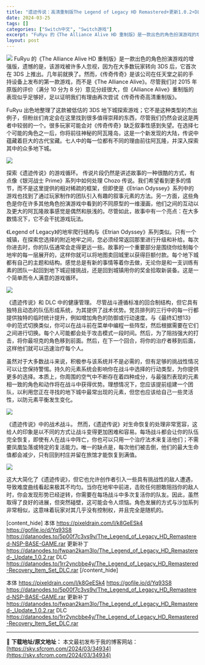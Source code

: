 ```yaml
---
title: "遗迹传说：高清重制版The Legend of Legacy HD Remastered+更新1.0.2+DLC Switch NSP中文 4.5G"
date: 2024-03-25
tags: []
categories: ["Switch中文", "Switch游戏"]
excerpt: "FuRyu 的《The Alliance Alive HD 重制版》是一款出色的角色扮演游戏的增强版，遗憾的是，该游戏被许多人忽视，因为在大多数玩家转向 3DS 后，它首次在 3DS 上推出。几年前就换了。然而，《传奇传奇》是该公司在任天堂之前的手持设备上发布的第一款游戏，而不是《The Allia&hellip;"
layout: post
---
```


<img class="aligncenter" src="https://sky.sfcrom.com/wp-content/uploads/2024/03/20240329094541-76109.jpeg" />
FuRyu 的《The Alliance Alive HD 重制版》是一款出色的角色扮演游戏的增强版，遗憾的是，该游戏被许多人忽视，因为在大多数玩家转向 3DS 后，它首次在 3DS 上推出。几年前就换了。然而，《传奇传奇》是该公司在任天堂之前的手持设备上发布的第一款游戏，而不是《The Alliance Alive》。尽管我们对 2015 年原版的评价（满分 10 分为 8 分）意见分歧很大，但《Alliance Alive》重制版的表现似乎足够好，足以证明我们有理由再次尝试《传奇传奇高清重制版》。

FuRyu 出色地整理了这款被低估的 3DS 地下城探索游戏；它不是这种类型的杰出例子，但粉丝们肯定会在这里找到很多值得崇拜的东西，尽管我们仍然会说这是两者中较弱的一个。很多玩家可能会对《传奇传奇》缺乏叙事性感到失望。在选择七个可能的角色之一后，你将前往神秘的阿瓦隆岛，这是一个新发现的大陆，传说中蕴藏着巨大的古代宝藏。七人中的每一位都有不同的理由前往阿瓦隆，并深入探索其中的众多地下城。

<img src="https://sky.sfcrom.com/wp-content/uploads/2024/03/7a825-429aeda0c38811d978f8085dd3d64b662b9545592e6419a6302a2f55765a6c5b.jpg" />

探索《遗迹传说》的游戏循环。
传说片段仍然是讲述故事的一种很酷的方式，有点像《银河战士 Prime》系列中如何处理 Chozo 传说。我们希望看到更多的情节，而不是这里提供的相对稀疏的框架，但即使是《Etrian Odyssey》系列中的游戏也找到了通过玩家制作的团队引入有趣的叙事元素的方法。另一方面，这些角色是你在许多其他角色扮演游戏中看到的不同原型的一维漫画，他们之间的互动以及更大的阿瓦隆故事感觉是偶然和肤浅的。尽管如此，故事中有一个亮点：在大多数情况下，它不会干扰游戏玩法。

《Legend of Legacy》的地牢爬行结构与《Etrian Odyssey》系列类似。只有一个城镇，在探索您选择的附近地牢之间，您必须经常返回那里进行升级和补给。每次你进去时，你的队伍通常会走得更远一些。故事的一个重要部分是围绕你绘制每个地牢的每一层展开的，这样你就可以将地图卖回城里以获得巨额付款。每个地下城都有自己的主题和结构。感觉总是有新的事情等着你去做，无论你是和一支训练有素的团队一起回到地下城迎接挑战，还是回到城镇用你的奖金拾取新装备。这是一个简单而令人满意的游戏循环。

<img src="https://sky.sfcrom.com/wp-content/uploads/2024/03/a35cb-2dab420e8d3f24f62874c641a1a621c245c3945b5d7926242dd1dbcafe433c1d.jpg" />

《遗迹传说》和 DLC 中的健康管理。
尽管战斗遵循标准的回合制结构，但它具有独特且动态的队伍形成系统，为其提供了战术优势。党员排列的三行中的每一行都提供独特的临时统计提升，例如增加角色的防御或行动速度。与《最终幻想13》中的范式切换类似，你可以在战斗前在菜单中编程一些阵型，然后根据需要在它们之间进行切换。每个人可能都会处于攻击模式一段时间。然后，为了阻挡强大的打击，将你最坦克的角色移到前面。然后，在下一个回合，将你的治疗者移到后面，这样他们就可以迅速治疗每个人。

虽然对于大多数战斗来说，积极参与该系统并不是必需的，但有足够的挑战性情况可以让您保持警惕。持久的元素系统会影响你在战斗中选择的行动类型，为你提供更多的选择。本质上，你周围的空气中不断存在着四种成分，与最强烈表现的元素相一致的角色和动作将在战斗中获得优势。理想情况下，您应该提前组建一个团队，以利用您正在寻找的地下城中最常出现的元素，但您也应该给自己一些灵活性，以防元素平衡发生变化。

<img src="https://sky.sfcrom.com/wp-content/uploads/2024/03/ca06f-729f2f5a7ff82aa003afce8eed3c6fd6c6ee42bdaa942e8dcd26743472fab2ca.jpg" />

《遗迹传说》中的战术战斗。
然而，《遗迹传说》对生命恢复的处理非常宽容，这给人的印象是以不同的方式让战斗变得更加困难和容易。每场战斗都会让你的队伍完全恢复，即使有人在战斗中阵亡，你也可以只用一个治疗法术来复活他们；不需要凤凰坠落或特定的复活能力。唯一的缺点是，每次他们被击倒，他们的最大生命值都会减少，只有回到村庄并留在旅馆才能恢复到满值。

<img src="https://sky.sfcrom.com/wp-content/uploads/2024/03/89f3e-f25f67ec6710491983601dd15a46862eb84c14002fa012ac4e221e369e591124.jpg" />

这大大简化了《遗迹传说》，但它也允许创作者引入一些具有挑战性的敌人遭遇，导致难度曲线看起来极其不均匀。当你在地牢中前进，击败任何胆敢阻挡你的敌人时，你会发现形势已经逆转，你需要在每场战斗中多次复活你的队友。因此，虽然取得了良好的进展，但突然碰壁，这可能会令人烦恼。角色发展的方式与沙加系列非常相似，这意味着玩家对其几乎没有控制权，并且完全是随机的。

[content_hide]
本体
https://pixeldrain.com/l/k8GeESk4
https://gofile.io/d/Yq93S8
https://datanodes.to/5p00f7c3vs9v/The_Legend_of_Legacy_HD_Remastered-NSP-BASE-GAME.rar
更新补丁
https://datanodes.to/fwpan2kam3lo/The_Legend_of_Legacy_HD_Remastered-_Update_1.0.2.rar
DLC
https://datanodes.to/1rr2yncbbe4y/The_Legend_of_Legacy_HD_Remastered-Recovery_Item_Set_DLC.rar
[/content_hide]

<!--wechatfans start-->
本体
https://pixeldrain.com/l/k8GeESk4
https://gofile.io/d/Yq93S8
https://datanodes.to/5p00f7c3vs9v/The_Legend_of_Legacy_HD_Remastered-NSP-BASE-GAME.rar
更新补丁
https://datanodes.to/fwpan2kam3lo/The_Legend_of_Legacy_HD_Remastered-_Update_1.0.2.rar
DLC
https://datanodes.to/1rr2yncbbe4y/The_Legend_of_Legacy_HD_Remastered-Recovery_Item_Set_DLC.rar
<!--wechatfans end-->

---
📖 **下载地址/原文地址：** 本文最初发布于我的博客网站：[https://sky.sfcrom.com/2024/03/34934](https://sky.sfcrom.com/2024/03/34934)
